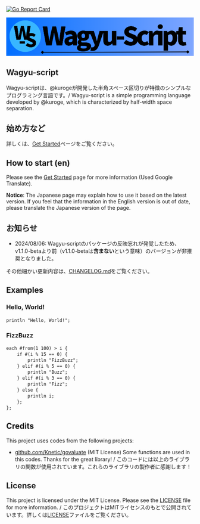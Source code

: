 [![Go Report Card](https://goreportcard.com/badge/github.com/kurogee/wagyu-script)](https://goreportcard.com/report/github.com/kurogee/wagyu-script)

![Wagyu-script's logo](./Wagyu-script_logo.png)

Wagyu-script
---
Wagyu-scriptは、@kurogeが開発した半角スペース区切りが特徴のシンプルなプログラミング言語です。/ Wagyu-script is a simple programming language developed by @kuroge, which is characterized by half-width space separation.

始め方など
---
詳しくは、[Get Started](./docs/ja/get-started.md)ページをご覧ください。

How to start (en)
---
Please see the [Get Started](./docs/en/get-started.md) page for more information (Used Google Translate).

**Notice**: The Japanese page may explain how to use it based on the latest version. If you feel that the information in the English version is out of date, please translate the Japanese version of the page.

お知らせ
---
 - 2024/08/06: Wagyu-scriptのパッケージの反映忘れが発覚したため、v1.1.0-betaより前（v1.1.0-betaは**含まない**という意味）のバージョンが非推奨となりました。

その他細かい更新内容は、[CHANGELOG.md](./CHANGELOG.md)をご覧ください。

Examples
---

### Hello, World!
```
println "Hello, World!";
```

### FizzBuzz
```
each #from(1 100) > i {
    if #(i % 15 == 0) {
        println "FizzBuzz";
    } elif #(i % 5 == 0) {
        println "Buzz";
    } elif #(i % 3 == 0) {
        println "Fizz";
    } else {
        println i;
    };
};
```

Credits
---
This project uses codes from the following projects:
 - [github.com/Knetic/govaluate](https://github.com/Knetic/govaluate) (MIT License)
    Some functions are used in this codes. Thanks for the great library! / このコードには以上のライブラリの関数が使用されています。これらのライブラリの製作者に感謝します！

License
---
This project is licensed under the MIT License. Please see the [LICENSE](./LICENSE) file for more information. / このプロジェクトはMITライセンスのもとで公開されています。詳しくは[LICENSE](./LICENSE)ファイルをご覧ください。